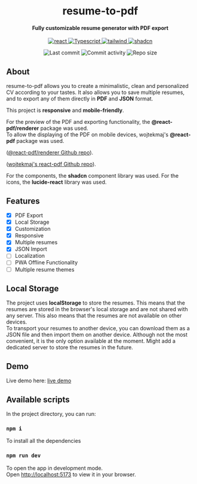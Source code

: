 <p align="center">
  <h1 align="center">resume-to-pdf</h1>
  <h4 align="center">Fully customizable resume generator with PDF export</h4>
</p>

<p align="center">
  <a href="https://react.com/">
    <img alt="react" src="https://shields.io/badge/react-black?logo=react&style=for-the-badge" />
  </a>
    <a href="https://developer.mozilla.org/en-US/docs/Web/JavaScript">
    <img alt="Typescript" src="https://shields.io/badge/TypeScript-3178C6?logo=TypeScript&logoColor=FFF&style=flat-square" />
  </a>
  <a href="https://tailwindcss.com">
    <img alt="tailwind" src="https://img.shields.io/badge/tailwindcss-0F172A?&logo=tailwindcss" />
  </a>
    <a href="https://ui.shadcn.com/">
    <img alt="shadcn" src="https://img.shields.io/badge/shadcn%2Fui-000?logo=shadcnui&logoColor=fff" />
  </a>
</p>

<p align="center">
  <img alt="Last commit" src="https://img.shields.io/github/last-commit/rejnowicz281/resume-to-pdf?color=%23B5CDA3&logo=github&logoColor=white" />
  <img alt="Commit activity" src="https://img.shields.io/github/commit-activity/y/rejnowicz281/resume-to-pdf?color=%23A76844&logo=github&logoColor=white" />
  <img alt="Repo size" src="https://img.shields.io/github/repo-size/rejnowicz281/resume-to-pdf?color=%23C1AC95&logo=github&logoColor=white" />
</p>

## About

resume-to-pdf allows you to create a minimalistic, clean and personalized CV according to your tastes. It also allows you to save multiple resumes, and to export any of them directly in **PDF** and **JSON** format.

This project is **responsive** and **mobile-friendly**.

For the preview of the PDF and exporting functionality, the **@react-pdf/renderer** package was used.\
To allow the displaying of the PDF on mobile devices, wojtekmaj's **@react-pdf** package was used.

([@react-pdf/renderer Github repo](https://github.com/diegomura/react-pdf)).

([wojtekmaj's react-pdf Github repo](https://github.com/wojtekmaj/react-pdf)).

For the components, the **shadcn** component library was used. For the icons, the **lucide-react** library was used.

## Features

-   [x] PDF Export
-   [x] Local Storage
-   [x] Customization
-   [x] Responsive
-   [x] Multiple resumes
-   [x] JSON Import
-   [ ] Localization
-   [ ] PWA Offline Functionality
-   [ ] Multiple resume themes

## Local Storage

The project uses **localStorage** to store the resumes.
This means that the resumes are stored in the browser's local storage and are not shared with any server. This also means that the resumes are not available on other devices.\
To transport your resumes to another device, you can download them as a JSON file and then import them on another device. Although not the most convenient, it is the only option available at the moment. Might add a dedicated server to store the resumes in the future.

## Demo

Live demo here: [live demo](https://rejnowicz281.github.io/resume-to-pdf/)

## Available scripts

In the project directory, you can run:

### `npm i`

To install all the dependencies

### `npm run dev`

To open the app in development mode.\
Open [http://localhost:5173](http://localhost:5173) to view it in your browser.
